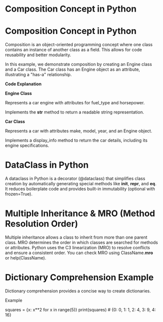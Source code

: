 # Composition Concept in Python
# Composition Concept in Python

Composition is an object-oriented programming concept where one class contains an instance of another class as a field. This allows for code reusability and better modularity.

In this example, we demonstrate composition by creating an Engine class and a Car class. The Car class has an Engine object as an attribute, illustrating a "has-a" relationship.

**Code Explanation**

**Engine Class**

Represents a car engine with attributes for fuel_type and horsepower.

Implements the __str__ method to return a readable string representation.

**Car Class**

Represents a car with attributes make, model, year, and an Engine object.

Implements a display_info method to return the car details, including its engine specifications.


# DataClass in Python

A dataclass in Python is a decorator (@dataclass) that simplifies class creation by automatically generating special methods like __init__, __repr__, and __eq__. It reduces boilerplate code and provides built-in immutability (optional with frozen=True).


# Multiple Inheritance & MRO (Method Resolution Order)

Multiple inheritance allows a class to inherit from more than one parent class. MRO determines the order in which classes are searched for methods or attributes. Python uses the C3 linearization (MRO) to resolve conflicts and ensure a consistent order. You can check MRO using ClassName.__mro__ or help(ClassName).

# Dictionary Comprehension Example

Dictionary comprehension provides a concise way to create dictionaries.

Example

squares = {x: x**2 for x in range(5)}
print(squares)  # {0: 0, 1: 1, 2: 4, 3: 9, 4: 16}
